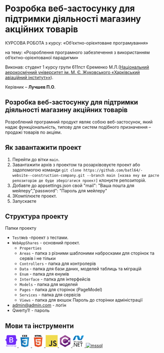 # Розробка веб-застосунку для підтримки діяльності магазину акційних товарів
КУРСОВА РОБОТА
з курсу: «Об’єктно-орієнтоване програмування»

на тему: «Розроблення програмного забезпечення з використанням об’єктно-орієнтованої парадигми»

Виконав: студент 1 курсу  групи 611пст Єременко М.Л.([Національний аерокосмічний університет ім. М. Є. Жуковського
«Харківський авіаційний інститут»»](https://khai.edu/ua/)).

Керівник  – **Лучшев П.О**.
## Розробка веб-застосунку для підтримки діяльності магазину акційних товарів
Розроблений програмний продукт являє собою веб-застосунок, який надає функціональність, типову для систем подібного призначення – продажі товарів по акціям.
## Як завантажити проект
1. Перейти до вітки `main`.
2. Завантажити архів з проектом та розархівовуєте проект або задопомогою команди `git clone https://github.com/batl64/-website--construction-company.git --branch main [назва яку ви дасте репозиторію де буде зберігатися проект]` клонуєте репозиторій.
3. Добавте до appsettings.json свой   "mail": "Ваша пошта для мейлеру","password": "Пароль для мейлеру"
5. ЗКомпілюєте проект.
6. Запускаєте
## Структура проекту
Папки проекту
* `TestWeb` -проект з тестами.
* `WebAppShares` - основний проект.
   * `Properties` 
   * `Areas` - папка з різними шаблоними набросками для сторінок та сервів і не тільки 
   * `Controllers` - папка для контролерів
   * `Data` - папка для бази даних, моделей таблиць та міграцій
   * `Enum` - папка для енумів
   * `Interface` - папка для інтерфейсів
   * `Models` - папка для моделей
   * `Pages` - папка для сторінок (PageModel)
   * `Services` - папка для сервісів
   * `Views` - папка для вюшок
Пароль до сторінки адміністрації
* admin@admin.com - логін
* Qwerty1! - пароль
## Мови та інструменти
<p align="left">
  <a href="https://getbootstrap.com" target="_blank" rel="noreferrer"> <img src="https://raw.githubusercontent.com/devicons/devicon/master/icons/bootstrap/bootstrap-plain-wordmark.svg" alt="bootstrap" width="40" height="40"/> </a> 
  <a href="https://www.w3schools.com/css/" target="_blank" rel="noreferrer"> <img src="https://raw.githubusercontent.com/devicons/devicon/master/icons/css3/css3-original-wordmark.svg" alt="css3" width="40" height="40"/> </a>
  <a href="https://www.w3.org/html/" target="_blank" rel="noreferrer"> <img src="https://raw.githubusercontent.com/devicons/devicon/master/icons/html5/html5-original-wordmark.svg" alt="html5" width="40" height="40"/> </a> 
  <a href="https://developer.mozilla.org/en-US/docs/Web/JavaScript" target="_blank" rel="noreferrer"> <img src="https://raw.githubusercontent.com/devicons/devicon/master/icons/javascript/javascript-original.svg" alt="javascript" width="40" height="40"/> 
  <a href="https://www.w3schools.com/cs/" target="_blank" rel="noreferrer"> <img src="https://raw.githubusercontent.com/devicons/devicon/master/icons/csharp/csharp-original.svg" alt="csharp" width="40" height="40"/> </a> <a href="https://dotnet.microsoft.com/" target="_blank" rel="noreferrer"> <img src="https://raw.githubusercontent.com/devicons/devicon/master/icons/dot-net/dot-net-original-wordmark.svg" alt="dotnet" width="40" height="40"/> </a> <a href="https://www.microsoft.com/en-us/sql-server" target="_blank" rel="noreferrer"> <img src="https://www.svgrepo.com/show/303229/microsoft-sql-server-logo.svg" alt="mssql" width="40" height="40"/> </a> 
  </a>




